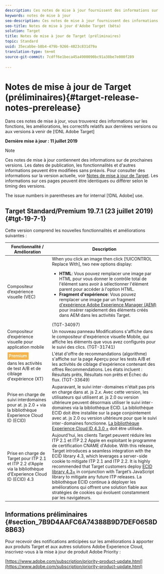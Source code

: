 ```yaml
---
description: Ces notes de mise à jour fournissent des informations sur les fonctionnalités, les améliorations et les correctifs pour les [! ! Versions DNL Adobe Target].
keywords: notes de mise à jour
seo-description: Ces notes de mise à jour fournissent des informations sur les fonctionnalités, les améliorations et les correctifs pour les [! ! Versions DNL Adobe Target].
seo-title: Notes de mise à jour d'Adobe Target (bêta)
solution: Target
title: Notes de mise à jour de Target (préliminaires)
topic: Standard
uuid: 35ecabbe-b8b4-479b-9266-4823c831d79a
translation-type: tm+mt
source-git-commit: 7cdff6e1beca45a4900090bc91a38be7e000f289

---
```



# Notes de mise à jour de Target (préliminaires){#target-release-notes-prerelease}

Dans ces notes de mise à jour, vous trouverez des informations sur les fonctions, les améliorations, les correctifs relatifs aux dernières versions ou aux versions à venir de [!DNL Adobe Target]

**Dernière mise à jour : 11 juillet 2019**

>[!NOTE]
>
>Ces notes de mise à jour contiennent des informations sur de prochaines versions. Les dates de publication, les fonctionnalités et d&#39;autres informations peuvent être modifiées sans préavis. Pour consulter des informations sur la version actuelle, voir [Notes de mise à jour de Target](release-notes.md). Les informations sur ces pages peuvent être identiques ou différer selon le timing des versions.
>
>The issue numbers in parentheses are for internal [!DNL Adobe] use.

## Target Standard/Premium 19.7.1 (23 juillet 2019) {#tgt-19-7-1}

Cette version comprend les nouvelles fonctionnalités et améliorations suivantes :

| Fonctionnalité / Amélioration | Description |
| --- | --- |
| Compositeur d’expérience visuelle (VEC) | When you click an image then click [!UICONTROL Replace With], two new options display:<ul><li>**HTML**: Vous pouvez remplacer une image par HTML pour vous donner le contrôle total de l&#39;élément sans avoir à sélectionner l&#39;élément parent pour accéder à l&#39;option HTML.</li><li>**Fragment d&#39;expérience**: Vous pouvez remplacer une image par un fragment [d&#39;expérience Adobe Experience Manager (AEM)](/help/c-experiences/c-manage-content/aem-experience-fragments.md) pour insérer rapidement des éléments créés dans AEM dans les activités Target.</li></ul>(TGT-34097) |
| Compositeur d’expérience visuelle pour application mobile | Un nouveau panneau Modifications s&#39;affiche dans le compositeur d&#39;expérience visuelle Mobile, qui affiche les éléments que vous avez configurés pour le suivi des clics. (TGT-31741) |
| ![Badgerecommendations](/help/assets/premium.png)<br>dans les activités de test A/B et de ciblage d&#39;expérience (XT) | L&#39;état d&#39;offre de recommandations (algorithme) s&#39;affiche sur la page Aperçu pour les tests A/B et les activités de ciblage d&#39;expérience contenant des offres Recommendations. Les états incluent : Résultats prêts, Résultats non prêts et Échec du flux. (TGT-33649) |
| Prise en charge de suivi interdomaines pour at. js 2.0 + via la bibliothèque Experience Cloud ID (ECID) | Auparavant, le suivi inter-domaines n&#39;était pas pris en charge dans at. js 2.*x*. Avec cette version, les utilisateurs qui utilisent at. js 2.0 ou version ultérieure peuvent désormais utiliser le suivi inter-domaines via la bibliothèque ECID. La bibliothèque ECID doit être installée sur la page conjointement avec at. js 2.0 ou version ultérieure pour que le suivi inter-domaines fonctionne. [La bibliothèque Experience Cloud ID 4.3.0 +](https://marketing.adobe.com/resources/help/en_US/mcvid/mcvid-release-notes.html) doit être utilisée. |
| Prise en charge de Target pour ITP 2.1 et ITP 2.2 d&#39;Apple via la bibliothèque d&#39;Experience Cloud ID (ECID) 4.3 | Aujourd&#39;hui, les clients Target peuvent réduire les ITP 2.1 et ITP 2.2 Apple en exploitant le programme de certification CNAME d&#39;Adobe. With this release, Target introduces a seamless integration with the ECID library 4.3, which leverages a server-side cookie to mitigate ITP 2.1 and ITP 2.2. It is highly recommended that Target customers deploy [ECID library 4.3+](https://marketing.adobe.com/resources/help/en_US/mcvid/mcvid-release-notes.html) in conjunction with Target’s JavaScript library to mitigate any future ITP releases. La bibliothèque ECID continue à déployer les améliorations qui offrent une solution fiable aux stratégies de cookies qui évoluent constamment par les navigateurs. |

## Informations préliminaires {#section_7B9D4AAFC6A74388B9D7DEF0658D8B63}

Pour recevoir des notifications anticipées sur les améliorations à apporter aux produits Target et aux autres solutions Adobe Experience Cloud, inscrivez-vous à la mise à jour de produit Adobe Priority :

[https://www.adobe.com/subscription/priority-product-update.html](https://www.adobe.com/subscription/priority-product-update.html)
